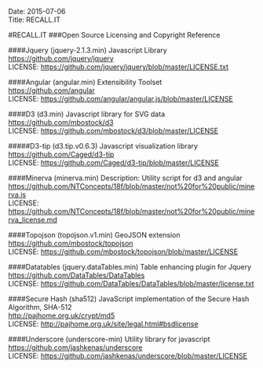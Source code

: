 Date: 2015-07-06  
Title: RECALL.IT  
   

#RECALL.IT 
###Open Source Licensing and Copyright Reference

####Jquery (jquery-2.1.3.min)
Javascript Library
<br />https://github.com/jquery/jquery
<br />LICENSE: https://github.com/jquery/jquery/blob/master/LICENSE.txt

####Angular (angular.min)
Extensibility Toolset
<br />https://github.com/angular
<br />LICENSE: https://github.com/angular/angular.js/blob/master/LICENSE

####D3 (d3.min)
Javascript library for SVG data
<br />https://github.com/mbostock/d3
<br />LICENSE: https://github.com/mbostock/d3/blob/master/LICENSE

#####D3-tip (d3.tip.v0.6.3)
Javascript visualization library
<br />https://github.com/Caged/d3-tip
<br />LICENSE: https://github.com/Caged/d3-tip/blob/master/LICENSE

####Minerva (minerva.min)
Description: Utility script for d3 and angular
<br />https://github.com/NTConcepts/18f/blob/master/not%20for%20public/minerva.js
<br />LICENSE: https://github.com/NTConcepts/18f/blob/master/not%20for%20public/minerva_license.md

####Topojson (topojson.v1.min)
GeoJSON extension
<br />https://github.com/mbostock/topojson
<br />LICENSE: https://github.com/mbostock/topojson/blob/master/LICENSE

####Datatables (jquery.dataTables.min)
Table enhancing plugin for Jquery
<br />https://github.com/DataTables/DataTables
<br />LICENSE: https://github.com/DataTables/DataTables/blob/master/license.txt


####Secure Hash (sha512)
JavaScript implementation of the Secure Hash Algorithm, SHA-512
<br />http://pajhome.org.uk/crypt/md5
<br />LICENSE: http://pajhome.org.uk/site/legal.html#bsdlicense

####Underscore (underscore-min)
Utility library for javascript
<br />https://github.com/jashkenas/underscore
<br />LICENSE: https://github.com/jashkenas/underscore/blob/master/LICENSE

